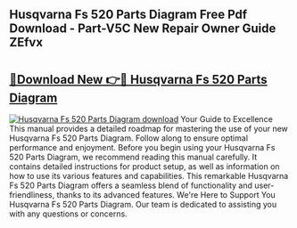 ## Husqvarna Fs 520 Parts Diagram Free Pdf Download - Part-V5C New Repair Owner Guide ZEfvx

# <h2><a href="http://dfizucb.blite.top/?on=Husqvarna+Fs+520+Parts+Diagram">🔗Download New 👉🔴 Husqvarna Fs 520 Parts Diagram</a></h2>

[![Husqvarna Fs 520 Parts Diagram download](https://i.imgur.com/lujVjoI.png)](http://dfizucb.blite.top/?on=Husqvarna+Fs+520+Parts+Diagram)
Your Guide to Excellence This manual provides a detailed roadmap for mastering the use of your new Husqvarna Fs 520 Parts Diagram. Follow along to ensure optimal performance and enjoyment. Before you begin using your Husqvarna Fs 520 Parts Diagram, we recommend reading this manual carefully. It contains detailed instructions for product setup, as well as information on how to use its various features and capabilities. This remarkable Husqvarna Fs 520 Parts Diagram offers a seamless blend of functionality and user-friendliness, thanks to its advanced features. We're Here to Support You Husqvarna Fs 520 Parts Diagram. Our team is dedicated to assisting you with any questions or concerns.
